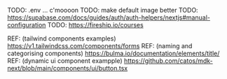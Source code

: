 TODO: .env ... c'moooon
TODO: make default image better
TODO: https://supabase.com/docs/guides/auth/auth-helpers/nextjs#manual-configuration
TODO: https://fireship.io/courses

REF: (tailwind components examples) https://v1.tailwindcss.com/components/forms
REF: (naming and categorising components) https://bulma.io/documentation/elements/title/
REF: (dynamic ui component exampple) https://github.com/catos/mdk-next/blob/main/components/ui/button.tsx
